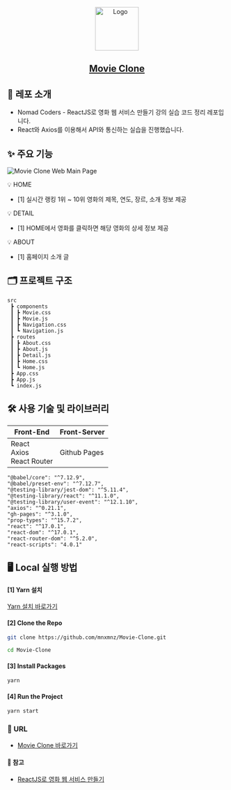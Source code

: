 <p align="center">
  <a href="https://github.com/mnxmnz/Movie-Clone">
    <img src="https://img1.daumcdn.net/thumb/R1280x0/?scode=mtistory2&fname=https%3A%2F%2Fblog.kakaocdn.net%2Fdn%2FqJB0z%2FbtqRpuCA14P%2FVh1ORgAJz16aSGGpNPRN1K%2Fimg.png" alt="Logo" width="100" height="100">
  </a>

  <h2 align="center"><a href="https://mnxmnz.github.io/Movie-Clone/#/">Movie Clone</a></h2>
</p>

## 📑 레포 소개

- Nomad Coders - ReactJS로 영화 웹 서비스 만들기 강의 실습 코드 정리 레포입니다.
- React와 Axios를 이용해서 API와 통신하는 실습을 진행했습니다.

## ✨ 주요 기능

![Movie Clone Web Main Page](https://img1.daumcdn.net/thumb/R1280x0/?scode=mtistory2&fname=https%3A%2F%2Fblog.kakaocdn.net%2Fdn%2FbanEuC%2FbtqQZxgKm8I%2FU35TCUDS5uG3s3P7UAWl60%2Fimg.png)

💡 HOME

  - [1] 실시간 랭킹 1위 ~ 10위 영화의 제목, 연도, 장르, 소개 정보 제공

💡 DETAIL

  - [1] HOME에서 영화를 클릭하면 해당 영화의 상세 정보 제공

💡 ABOUT

  - [1] 홈페이지 소개 글

## 🗂 프로젝트 구조

```
src
 ┣ components
 ┃ ┣ Movie.css
 ┃ ┣ Movie.js
 ┃ ┣ Navigation.css
 ┃ ┗ Navigation.js
 ┣ routes
 ┃ ┣ About.css
 ┃ ┣ About.js
 ┃ ┣ Detail.js
 ┃ ┣ Home.css
 ┃ ┗ Home.js
 ┣ App.css
 ┣ App.js
 ┗ index.js
```

## 🛠 사용 기술 및 라이브러리

| Front-End | Front-Server |
| --- | --- |
| React<br>Axios<br>React Router | Github Pages |

```
"@babel/core": "^7.12.9",
"@babel/preset-env": "^7.12.7",
"@testing-library/jest-dom": "^5.11.4",
"@testing-library/react": "^11.1.0",
"@testing-library/user-event": "^12.1.10",
"axios": "^0.21.1",
"gh-pages": "^3.1.0",
"prop-types": "^15.7.2",
"react": "^17.0.1",
"react-dom": "^17.0.1",
"react-router-dom": "^5.2.0",
"react-scripts": "4.0.1"
```

## 🖥 Local 실행 방법

#### [1] Yarn 설치

[Yarn 설치 바로가기](https://classic.yarnpkg.com/en/docs/install#windows-stable)

#### [2] Clone the Repo

```sh
git clone https://github.com/mnxmnz/Movie-Clone.git
```

```sh
cd Movie-Clone
```

#### [3] Install Packages

```sh
yarn
```

#### [4] Run the Project

```sh
yarn start
```

### :link: URL

- [Movie Clone 바로가기](https://mnxmnz.github.io/Movie-Clone/#/)

#### :open_file_folder: 참고

- [ReactJS로 영화 웹 서비스 만들기](https://nomadcoders.co/react-fundamentals)
